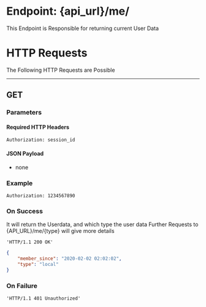 # Endpoint: {api_url}/me/
This Endpoint is Responsible for returning current User Data

# HTTP Requests
The Following HTTP Requests are Possible
___
## GET

### Parameters

#### Required HTTP Headers

```http request
Authorization: session_id
```

#### JSON Payload
* none

### Example

```http request
Authorization: 1234567890
```

### On Success
It will return the Userdata, and which type the user data
Further Requests to {API_URL}/me/{type} will give more details

```http request
'HTTP/1.1 200 OK'
```
```json
{
    "member_since": "2020-02-02 02:02:02",
    "type": "local"
}
```

### On Failure
 
```http request
'HTTP/1.1 401 Unauthorized'
```
```json
```
